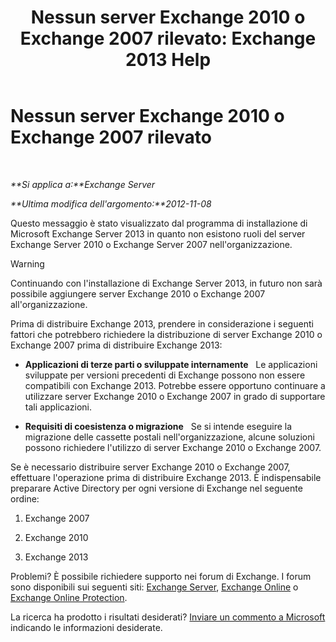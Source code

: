 ﻿---
title: 'Nessun server Exchange 2010 o Exchange 2007 rilevato: Exchange 2013 Help'
TOCTitle: Nessun server Exchange 2010 o Exchange 2007 rilevato
ms:assetid: 789cabab-c769-4a16-a6c8-3db82cff8861
ms:mtpsurl: https://technet.microsoft.com/it-it/library/ms.exch.setupreadiness.noe14serverwarning(v=EXCHG.150)
ms:contentKeyID: 50481005
ms.date: 05/22/2018
mtps_version: v=EXCHG.150
ms.translationtype: MT
---

# Nessun server Exchange 2010 o Exchange 2007 rilevato

 

_**Si applica a:**Exchange Server_

_**Ultima modifica dell'argomento:**2012-11-08_

Questo messaggio è stato visualizzato dal programma di installazione di Microsoft Exchange Server 2013 in quanto non esistono ruoli del server Exchange Server 2010 o Exchange Server 2007 nell'organizzazione.


> [!WARNING]
> Continuando con l'installazione di Exchange Server 2013, in futuro non sarà possibile aggiungere server Exchange&nbsp;2010 o Exchange&nbsp;2007 all'organizzazione.



Prima di distribuire Exchange 2013, prendere in considerazione i seguenti fattori che potrebbero richiedere la distribuzione di server Exchange 2010 o Exchange 2007 prima di distribuire Exchange 2013:

  - **Applicazioni di terze parti o sviluppate internamente**   Le applicazioni sviluppate per versioni precedenti di Exchange possono non essere compatibili con Exchange 2013. Potrebbe essere opportuno continuare a utilizzare server Exchange 2010 o Exchange 2007 in grado di supportare tali applicazioni.

  - **Requisiti di coesistenza o migrazione**   Se si intende eseguire la migrazione delle cassette postali nell'organizzazione, alcune soluzioni possono richiedere l'utilizzo di server Exchange 2010 o Exchange 2007.

Se è necessario distribuire server Exchange 2010 o Exchange 2007, effettuare l'operazione prima di distribuire Exchange 2013. È indispensabile preparare Active Directory per ogni versione di Exchange nel seguente ordine:

1.  Exchange 2007

2.  Exchange 2010

3.  Exchange 2013

Problemi? È possibile richiedere supporto nei forum di Exchange. I forum sono disponibili sui seguenti siti: [Exchange Server](https://go.microsoft.com/fwlink/p/?linkid=60612), [Exchange Online](https://go.microsoft.com/fwlink/p/?linkid=267542) o [Exchange Online Protection](https://go.microsoft.com/fwlink/p/?linkid=285351).

La ricerca ha prodotto i risultati desiderati? [Inviare un commento a Microsoft](mailto:exsetuphelpfeedback@microsoft.com?subject=exchange%202013%20setup%20help%20feedback) indicando le informazioni desiderate.

